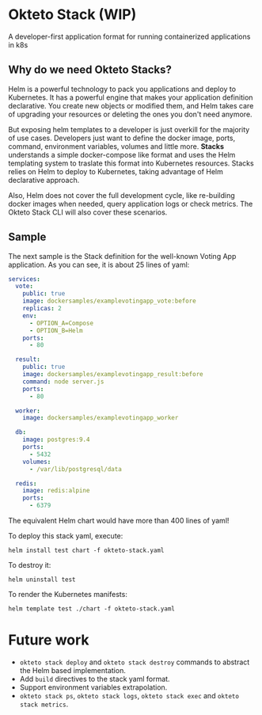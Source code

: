 # Okteto Stack (WIP)
A developer-first application format for running containerized applications in k8s

## Why do we need Okteto Stacks?
Helm is a powerful technology to pack you applications and deploy to Kubernetes. It has a powerful engine that makes your application definition declarative. You create new objects or modified them, and Helm takes care of upgrading your resources or deleting the ones you don't need anymore.

But exposing helm templates to a developer is just overkill for the majority of use cases. Developers just want to define the docker image, ports, command, environment variables, volumes and little more. **Stacks** understands a simple docker-compose like format and uses the Helm templating system to traslate this format into Kubernetes resources. Stacks relies on Helm to deploy to Kubernetes, taking advantage of Helm declarative approach.

Also, Helm does not cover the full development cycle, like re-building docker images when needed, query application logs or check metrics. The Okteto Stack CLI will also cover these scenarios.

## Sample

The next sample is the Stack definition for the well-known Voting App application. As you can see, it is about 25 lines of yaml:

```yaml
services:
  vote:
    public: true
    image: dockersamples/examplevotingapp_vote:before
    replicas: 2
    env:
      - OPTION_A=Compose
      - OPTION_B=Helm
    ports:
      - 80

  result:
    public: true
    image: dockersamples/examplevotingapp_result:before
    command: node server.js
    ports:
      - 80

  worker:
    image: dockersamples/examplevotingapp_worker

  db:
    image: postgres:9.4
    ports:
      - 5432
    volumes:
      - /var/lib/postgresql/data

  redis:
    image: redis:alpine
    ports:
      - 6379
```

The equivalent Helm chart would have more than 400 lines of yaml!

To deploy this stack yaml, execute:

```console
helm install test chart -f okteto-stack.yaml
```

To destroy it:

```console
helm uninstall test
```

To render the Kubernetes manifests:

```console
helm template test ./chart -f okteto-stack.yaml
```

# Future work

- `okteto stack deploy` and `okteto stack destroy` commands to abstract the Helm based implementation.
- Add `build` directives to the stack yaml format.
- Support environment variables extrapolation.
- `okteto stack ps`, `okteto stack logs`, `okteto stack exec` and `okteto stack metrics`.